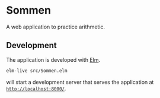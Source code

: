 # Sommen
A web application to practice arithmetic.

## Development
The application is developed with [Elm][elm].

```sh
elm-live src/Sommen.elm
```

will start a development server that serves the application at [`http://localhost:8000/`](http://localhost:8000).

[elm]: https://elm-lang.org/
